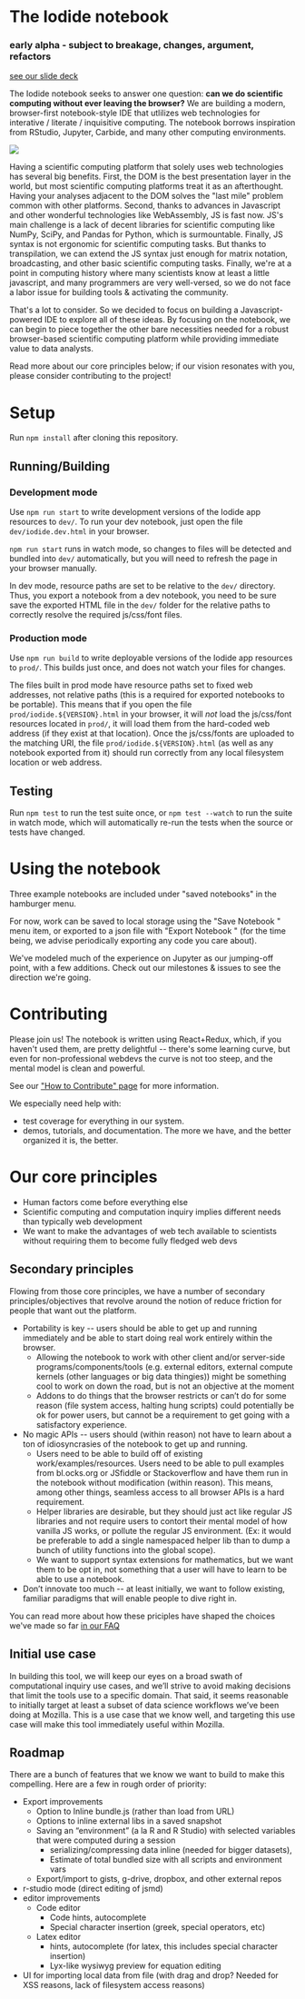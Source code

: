 # The Iodide notebook

### early alpha - subject to breakage, changes, argument, refactors

[see our slide deck](https://docs.google.com/presentation/d/1yyMw2in7He4XNZtrowLU_J78wKRyFn2UAw9YRJjBsh4/edit#slide=id.p)

The Iodide notebook seeks to answer one question: __can we do scientific computing without ever leaving the browser?__ We are building a modern, browser-first notebook-style IDE that utlilizes web technologies for interative / literate / inquisitive computing. The notebook borrows inspiration from RStudio, Jupyter, Carbide, and many other computing environments.

![](https://media.giphy.com/media/xT0xeJdYMwA8GvEdCE/giphy.gif)

Having a scientific computing platform that solely uses web technologies has several big benefits. First, the DOM is the best presentation layer in the world, but most scientific computing platforms treat it as an afterthought. Having your analyses adjacent to the DOM solves the "last mile" problem common with other platforms. Second, thanks to advances in Javascript and other wonderful technologies like WebAssembly, JS is fast now. JS's main challenge is a lack of decent libraries for scientific computing like NumPy, SciPy, and Pandas for Python, which is surmountable. Finally, JS syntax is not ergonomic for scientific computing tasks. But thanks to transpilation, we can extend the JS syntax just enough for matrix notation, broadcasting, and other basic scientific computing tasks. Finally, we're at a point in computing history where many scientists know at least a little javascript, and many programmers are very well-versed, so we do not face a labor issue for building tools & activating the community.

That's a lot to consider. So we decided to focus on building a Javascript-powered IDE to explore all of these ideas. By focusing on the notebook, we can begin to piece together the other bare necessities needed for a robust browser-based scientific computing platform while providing immediate value to data analysts.

Read more about our core principles below; if our vision resonates with you, please consider contributing to the project!

# Setup

Run `npm install` after cloning this repository.

## Running/Building

### Development mode

Use `npm run start` to write development versions of the Iodide app resources to `dev/`. To run your dev notebook, just open the file `dev/iodide.dev.html` in your browser.

`npm run start` runs in watch mode, so changes to files will be detected and bundled into `dev/` automatically, but you will need to refresh the page in your browser manually.

In dev mode, resource paths are set to be relative to the `dev/` directory. Thus, you export a notebook from a dev notebook, you need to be sure save the exported HTML file in the `dev/` folder for the relative paths to correctly resolve the required js/css/font files.

### Production mode 

Use `npm run build` to write deployable versions of the Iodide app resources to `prod/`. This builds just once, and does not watch your files for changes.

The files built in prod mode have resource paths set to fixed web addresses, not relative paths (this is a required for exported notebooks to be portable). This means that if you open the file `prod/iodide.${VERSION}.html` in your browser, it will _not_ load the js/css/font resources located in `prod/`, it will load them from the hard-coded web address (if they exist at that location). Once the js/css/fonts are uploaded to the matching URI, the file `prod/iodide.${VERSION}.html` (as well as any notebook exported from it) should run correctly from any local filesystem location or web address.

## Testing

Run `npm test` to run the test suite once, or `npm test --watch` to run the suite in watch mode, which will automatically re-run the tests when the source or tests have changed.

# Using the notebook

Three example notebooks are included under "saved notebooks" in the hamburger menu.

For now, work can be saved to local storage using the "Save Notebook <ctrl-s>" menu item, or exported to a json file with "Export Notebook <ctrl-e>" (for the time being, we advise periodically exporting any code you care about).

We've modeled much of the experience on Jupyter as our jumping-off point, with a few additions. Check out our milestones & issues to see the direction we're going.

# Contributing

Please join us! The notebook is written using React+Redux, which, if you haven't used them, are pretty delightful -- there's some learning curve, but even for non-professional webdevs the curve is not too steep, and the mental model is clean and powerful.

See our ["How to Contribute" page](CONTRIBUTING.md) for more information.

We especially need help with:

- test coverage for everything in our system.
- demos, tutorials, and documentation. The more we have, and the better organized it is, the better.

# Our core principles
- Human factors come before everything else
- Scientific computing and computation inquiry implies different needs than typically web development
- We want to make the advantages of web tech available to scientists without requiring them to become fully fledged web devs

## Secondary principles
Flowing from those core principles, we have a number of secondary principles/objectives that revolve around the notion of reduce friction for people that want out the platform.
- Portability is key -- users should be able to get up and running immediately and be able to start doing real work entirely within the browser. 
    - Allowing the notebook to work with other client and/or server-side programs/components/tools (e.g. external editors, external compute kernels (other languages or big data thingies)) might be something cool to work on down the road, but is not an objective at the moment
    - Addons to do things that the browser restricts or can’t do for some reason (file system access, halting hung scripts) could potentially be ok for power users, but cannot be a requirement to get going with a satisfactory experience.
- No magic APIs -- users should (within reason) not have to learn about a ton of idiosyncrasies of the notebook to get up and running.
    - Users need to be able to build off of existing work/examples/resources. Users need to be able to pull examples from bl.ocks.org or JSfiddle or Stackoverflow and have them run in the notebook without modification (within reason). This means, among other things, seamless access to all browser APIs is a hard requirement.
    - Helper libraries are desirable, but they should just act like regular JS libraries and not require users to contort their mental model of how vanilla JS works, or pollute the regular JS environment. (Ex: it would be preferable to add a single namespaced helper lib than to dump a bunch of utility functions into the global scope).
    - We want to support syntax extensions for mathematics, but we want them to be opt in, not something that a user will have to learn to be able to use a notebook.
- Don’t innovate too much -- at least initially, we want to follow existing, familiar paradigms that will enable people to dive right in.

You can read more about how these priciples have shaped the choices we've made so far [in our FAQ]( ../../wiki/FAQ )

## Initial use case
In building this tool, we will keep our eyes on a broad swath of computational inquiry use cases, and we’ll strive to avoid making decisions that limit the tools use to a specific domain. That said, it seems reasonable to initially target at least a subset of data science workflows we’ve been doing at Mozilla. This is a use case that we know well, and targeting this use case will make this tool immediately useful within Mozilla.


## Roadmap

There are a bunch of features that we know we want to build to make this compelling. Here are a few in rough order of priority:

- Export improvements
    - Option to Inline bundle.js (rather than load from URL)
    - Options to inline external libs in a saved snapshot
    - Saving an “environment” (a la R and R Studio) with selected variables that were computed during a session
        - serializing/compressing data inline (needed for bigger datasets),
        - Estimate of total bundled size with all scripts and environment vars
    - Export/import to gists, g-drive, dropbox, and other external repos
- r-studio mode (direct editing of jsmd)
- editor improvements
    - Code editor
        - Code hints, autocomplete
        - Special character insertion (greek, special operators, etc)
    - Latex editor
        - hints, autocomplete (for latex, this includes special character insertion)
        - Lyx-like wysiwyg preview for equation editing
- UI for importing local data from file (with drag and drop? Needed for XSS reasons, lack of filesystem access reasons)

